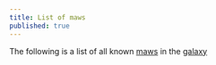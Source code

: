 ```yaml
---
title: List of maws
published: true
---
```


The following is a list of all known [maws](/compendium/Maw) in the [galaxy](/compendium/Milky_Way)
